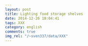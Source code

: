 ```yaml
---
layout: post
title: Lighting food storage shelves
date: 2014-12-26 18:04:41
tags: XXX
category: english
comments: true
img_rel: "/~sven337/data/XXX"
---
```

